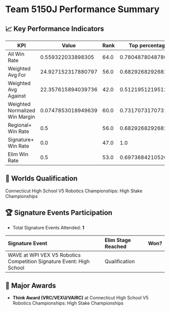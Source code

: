 # Team 5150J Performance Summary

## 📈 Key Performance Indicators
| KPI | Value | Rank | Top percentage |
| --- | ----- | ---- | ----- |
| All Win Rate | 0.559322033898305 | 64.0 | 0.7804878048780488 |
| Weighted Avg For | 24.927152317880797 | 56.0 | 0.6829268292682927 |
| Weighted Avg Against | 22.357615894039736 | 42.0 | 0.5121951219512195 |
| Weighted Normalized Win Margin | 0.0747853018949639 | 60.0 | 0.7317073170731707 |
| Regional+ Win Rate | 0.5 | 56.0 | 0.6829268292682927 |
| Signature+ Win Rate | 0.0 | 47.0 | 1.0 |
| Elim Win Rate | 0.5 | 53.0 | 0.6973684210526315 |


## 🎯 Worlds Qualification
Connecticut High School V5 Robotics Championships: High Stake Championships

## 🏆 Signature Events Participation
- Total Signature Events Attended: **1**

| Signature Event | Elim Stage Reached | Won? |
|:----------------|:-------------------|:----|
| WAVE at WPI VEX V5 Robotics Competition Signature Event: High School | Qualification |  |


## 🥇 Major Awards
- **Think Award (VRC/VEXU/VAIRC)** at Connecticut High School V5 Robotics Championships: High Stake Championships


